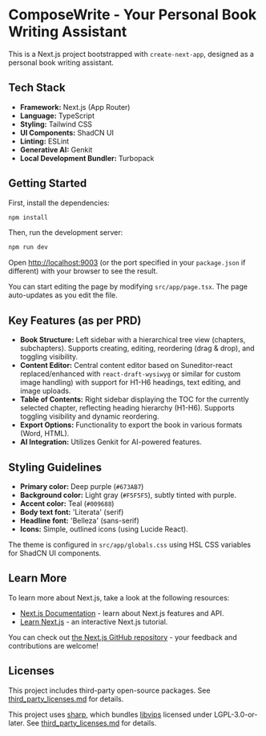 # ComposeWrite - Your Personal Book Writing Assistant

This is a Next.js project bootstrapped with `create-next-app`, designed as a personal book writing assistant.

## Tech Stack

- **Framework:** Next.js (App Router)
- **Language:** TypeScript
- **Styling:** Tailwind CSS
- **UI Components:** ShadCN UI
- **Linting:** ESLint
- **Generative AI:** Genkit
- **Local Development Bundler:** Turbopack


## Getting Started

First, install the dependencies:
```bash
npm install
```

Then, run the development server:
```bash
npm run dev
```

Open [http://localhost:9003](http://localhost:9003) (or the port specified in your `package.json` if different) with your browser to see the result.

You can start editing the page by modifying `src/app/page.tsx`. The page auto-updates as you edit the file.


## Key Features (as per PRD)

-   **Book Structure:** Left sidebar with a hierarchical tree view (chapters, subchapters). Supports creating, editing, reordering (drag & drop), and toggling visibility.
-   **Content Editor:** Central content editor based on Suneditor-react replaced/enhanced with `react-draft-wysiwyg` or similar for custom image handling) with support for H1-H6 headings, text editing, and image uploads.
-   **Table of Contents:** Right sidebar displaying the TOC for the currently selected chapter, reflecting heading hierarchy (H1-H6). Supports toggling visibility and dynamic reordering.
-   **Export Options:** Functionality to export the book in various formats (Word, HTML).
-   **AI Integration:** Utilizes Genkit for AI-powered features.

## Styling Guidelines

-   **Primary color:** Deep purple (`#673AB7`)
-   **Background color:** Light gray (`#F5F5F5`), subtly tinted with purple.
-   **Accent color:** Teal (`#009688`)
-   **Body text font:** 'Literata' (serif)
-   **Headline font:** 'Belleza' (sans-serif)
-   **Icons:** Simple, outlined icons (using Lucide React).

The theme is configured in `src/app/globals.css` using HSL CSS variables for ShadCN UI components.

## Learn More

To learn more about Next.js, take a look at the following resources:

-   [Next.js Documentation](https://nextjs.org/docs) - learn about Next.js features and API.
-   [Learn Next.js](https://nextjs.org/learn) - an interactive Next.js tutorial.

You can check out [the Next.js GitHub repository](https://github.com/vercel/next.js/) - your feedback and contributions are welcome!

## Licenses

This project includes third-party open-source packages. See [third_party_licenses.md](./third_party_licenses.md) for details.

This project uses [sharp](https://github.com/lovell/sharp), which bundles [libvips](https://github.com/libvips/libvips) licensed under LGPL-3.0-or-later. See [third_party_licenses.md](./third_party_licenses.md) for details.

